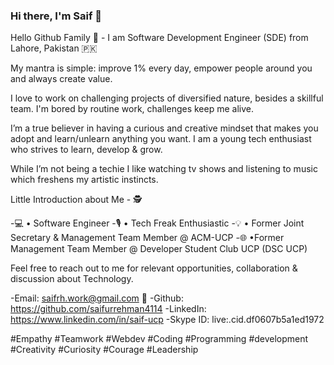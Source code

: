 ### Hi there, I'm Saif 👋

Hello Github Family 👋 - I am Software Development Engineer (SDE) from Lahore, Pakistan 🇵🇰

My mantra is simple: improve 1% every day, empower people around you and always create value.

I love to work on challenging projects of diversified nature, besides a skillful team. I'm bored by routine work, challenges keep me alive. 

I’m a true believer in having a curious and creative mindset that makes you adopt and learn/unlearn anything you want. I am a young tech enthusiast who strives to learn, develop & grow. 

While I’m not being a techie I like watching tv shows and listening to music which freshens my artistic instincts. 

Little Introduction about Me - 🕵️

 -💻 • Software Engineer 
 -🎙️ • Tech Freak Enthusiastic 
 -💡 • Former Joint Secretary & Management Team Member @ ACM-UCP
 -🌐 •Former Management Team Member @ Developer Student Club UCP (DSC UCP)


Feel free to reach out to me for relevant opportunities, collaboration & discussion about Technology.

-Email: saifrh.work@gmail.com 📩
-Github: https://github.com/saifurrehman4114
-LinkedIn: https://www.linkedin.com/in/saif-ucp
-Skype ID: live:.cid.df0607b5a1ed1972

#Empathy #Teamwork #Webdev #Coding #Programming #development #Creativity #Curiosity #Courage #Leadership


